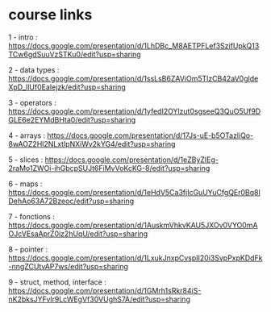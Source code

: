 # course links
1 - intro : https://docs.google.com/presentation/d/1LhDBc_M8AETPFLef3SzifUpkQ13TCw6gdSuuVzSTKu0/edit?usp=sharing

2 - data types : https://docs.google.com/presentation/d/1ssLsB6ZAViOm5TlzCB42aV0gldeXpD_llUf0EaIejzk/edit?usp=sharing

3 - operators : https://docs.google.com/presentation/d/1yfedI2OYlzut0sgseeQ3QuO5Uf9DGLE6e2EYMdBHta0/edit?usp=sharing

4 - arrays : https://docs.google.com/presentation/d/17Js-uE-b5OTazliQo-8wAOZ2Hl2NLxtlpNXiWv2kYG4/edit?usp=sharing

5 - slices : https://docs.google.com/presentation/d/1eZByZIEg-2raMo1ZWOi-ihGbcpSUJt6FiMvVoKcKG-8/edit?usp=sharing

6 - maps : https://docs.google.com/presentation/d/1eHdV5Ca3fjIcGuUYuCfgQEr0Bq8lDehAo63A72Bzeoc/edit?usp=sharing

7 - fonctions : https://docs.google.com/presentation/d/1AuskmVhkvKAU5JXOv0VYO0mAOJcVEsaAprZ0iz2hUqU/edit?usp=sharing

8 - pointer : https://docs.google.com/presentation/d/1LxukJnxpCvspII20i3SvpPxpKDdFk-nngZCUtvAP7ws/edit?usp=sharing

9 - struct, method, interface : https://docs.google.com/presentation/d/1GMrh1sRkr84iS-nK2bksJYFvlr9LcWEgVf30VUghS7A/edit?usp=sharing
